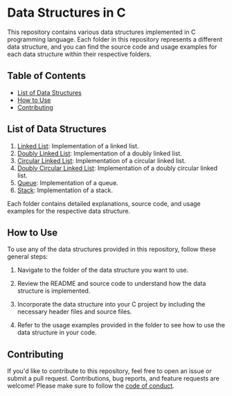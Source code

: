 # Data Structures in C

This repository contains various data structures implemented in C programming language. Each folder in this repository represents a different data structure, and you can find the source code and usage examples for each data structure within their respective folders.

## Table of Contents

- [List of Data Structures](#list-of-data-structures)
- [How to Use](#how-to-use)
- [Contributing](#contributing)
<!-- - [License](#license) -->

## List of Data Structures

1. [Linked List](./linked_list): Implementation of a linked list.
2. [Doubly Linked List](./doubly_linked_list): Implementation of a doubly linked list.
3. [Circular Linked List](./circular_linked_list): Implementation of a circular linked list.
4. [Doubly Circular Linked List](./doubly_circular_linked_list): Implementation of a doubly circular linked list.
5. [Queue](./queue): Implementation of a queue.
5. [Stack](./stack): Implementation of a stack.

Each folder contains detailed explanations, source code, and usage examples for the respective data structure.

## How to Use

To use any of the data structures provided in this repository, follow these general steps:

1. Navigate to the folder of the data structure you want to use.

2. Review the README and source code to understand how the data structure is implemented.

3. Incorporate the data structure into your C project by including the necessary header files and source files.

4. Refer to the usage examples provided in the folder to see how to use the data structure in your code.

## Contributing

If you'd like to contribute to this repository, feel free to open an issue or submit a pull request. Contributions, bug reports, and feature requests are welcome! Please make sure to follow the [code of conduct](./CODE_OF_CONDUCT.md).
